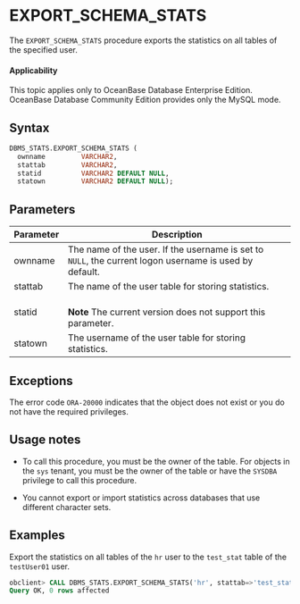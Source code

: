 # EXPORT_SCHEMA_STATS

The `EXPORT_SCHEMA_STATS` procedure exports the statistics on all tables of the specified user.

<main id="notice" >
    <h4>Applicability</h4>
    <p>This topic applies only to OceanBase Database Enterprise Edition. OceanBase Database Community Edition provides only the MySQL mode. </p>
  </main>

## Syntax

```sql
DBMS_STATS.EXPORT_SCHEMA_STATS (
  ownname         VARCHAR2,
  stattab         VARCHAR2,
  statid          VARCHAR2 DEFAULT NULL,
  statown         VARCHAR2 DEFAULT NULL);
```

## Parameters

| Parameter | Description |
|---------|---------------------|
| ownname | The name of the user. If the username is set to `NULL`, the current logon username is used by default.  |
| stattab | The name of the user table for storing statistics.  |
| statid | <br>**Note** The current version does not support this parameter.</br>  |
| statown | The username of the user table for storing statistics.  |


## Exceptions

The error code `ORA-20000` indicates that the object does not exist or you do not have the required privileges.

## Usage notes

* To call this procedure, you must be the owner of the table. For objects in the `sys` tenant, you must be the owner of the table or have the `SYSDBA` privilege to call this procedure.

* You cannot export or import statistics across databases that use different character sets.

## Examples

Export the statistics on all tables of the `hr` user to the `test_stat` table of the `testUser01` user.

```sql
obclient> CALL DBMS_STATS.EXPORT_SCHEMA_STATS('hr', stattab=>'test_stat', statown=>'testUser01');
Query OK, 0 rows affected
```
